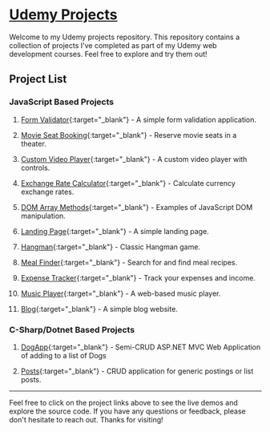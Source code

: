 # [Udemy Projects](https://daydin14.github.io/udemy)

Welcome to my Udemy projects repository. This repository contains a collection of projects I've completed as part of my Udemy web development courses. Feel free to explore and try them out!

## Project List

### JavaScript Based Projects

1. [Form Validator](https://daydin14.github.io/udemy/1.Form_Validator){:target="\_blank"} - A simple form validation application.

2. [Movie Seat Booking](https://daydin14.github.io/udemy/2.Movie_Seat_Booking){:target="\_blank"} - Reserve movie seats in a theater.

3. [Custom Video Player](https://daydin14.github.io/udemy/3.Custom_Video_Player){:target="\_blank"} - A custom video player with controls.

4. [Exchange Rate Calculator](https://daydin14.github.io/udemy/4.Exchange_Rate_Calculator){:target="\_blank"} - Calculate currency exchange rates.

5. [DOM Array Methods](https://daydin14.github.io/udemy/5.DOM_Array_Methods){:target="\_blank"} - Examples of JavaScript DOM manipulation.

6. [Landing Page](https://daydin14.github.io/udemy/6.Landing_Page){:target="\_blank"} - A simple landing page.

7. [Hangman](https://daydin14.github.io/udemy/7.Hangman){:target="\_blank"} - Classic Hangman game.

8. [Meal Finder](https://daydin14.github.io/udemy/8.Meal_Finder){:target="\_blank"} - Search for and find meal recipes.

9. [Expense Tracker](https://daydin14.github.io/udemy/9.Expense_Tracker){:target="\_blank"} - Track your expenses and income.

10. [Music Player](https://daydin14.github.io/udemy/10.Music_Player){:target="\_blank"} - A web-based music player.

11. [Blog](https://daydin14.github.io/udemy/11.Blog){:target="\_blank"} - A simple blog website.

### C-Sharp/Dotnet Based Projects

1. [DogApp](https://github.com/daydin14/udemy/tree/master/DogApp){:target="\_blank"} - Semi-CRUD ASP.NET MVC Web Application of adding to a list of Dogs

2. [Posts](https://github.com/daydin14/udemy/tree/master/BlazorCRUD){:target="\_blank"} - CRUD application for generic postings or list posts.

---

Feel free to click on the project links above to see the live demos and explore the source code. If you have any questions or feedback, please don't hesitate to reach out. Thanks for visiting!
